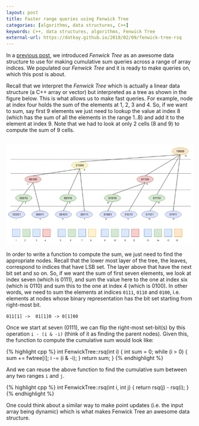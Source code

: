 ```yaml
---
layout: post
title: Faster range queries using Fenwick Tree
categories: [algorithms, data structures, C++]
keywords: C++, data structures, algorithms, Fenwick Tree
external-url: https://dotkay.github.io/2018/02/09/fenwick-tree-rsq
---
```


In a [previous post](https://dotkay.github.io/2018/02/05/fenwick-tree), we introduced *Fenwick Tree* as an awesome data structure to use for making cumulative sum queries across a range of array indices. We populated our *Fenwick Tree* and it is ready to make queries on, which this post is about.

Recall that we interpret the *Fenwick Tree* which is actually a linear data structure (a C++ array or vector) but interpreted as a tree as shown in the figure below. This is what allows us to make fast queries. For example, node at index four holds the sum of the elements at 1, 2, 3 and 4. So, if we want to sum, say first 9 elements we just need to lookup the value at index 8 (which has the sum of all the elements in the range 1..8) and add it to the element at index 9. Note that we had to look at only 2 cells (8 and 9) to compute the sum of 9 cells. 

<br>
<div class="img_container">
<center><img src="https://raw.githubusercontent.com/dotkay/tmp/main/ds_illustrations/FenwickTree_arr.PNG"></center>
</div>

In order to write a function to compute the sum, we just need to find the appropriate nodes. Recall that the lower most layer of the tree, the leaves, correspond to indices that have LSB set. The layer above that have the next bit set and so on. So, if we want the sum of first seven elements, we look at index seven (which is 0111), and sum the value here to the one at index six (which is 0110) and sum this to the one at index 4 (which is 0100). In other words, we need to sum the elements at indices `0111`, `0110` and `0100`, i.e. elements at nodes whose binary representation has the bit set starting from right-most bit.
```
011[1] ->  01[1]0 -> 0[1]00
```

Once we start at seven (0111), we can flip the right-most set-bit(s) by this operation `i - (i & -i)` (think of it as finding the parent nodes). Given this, the function to compute the cumulative sum would look like:

{% highlight cpp %}
int FenwickTree::rsq(int i)
{
  int sum = 0;
  while (i > 0)
  {
    sum += fwtree[i];
    i -= (i & -i);
  }
  return sum;
}
{% endhighlight %}

And we can reuse the above function to find the cumulative sum between any two ranges `i` and `j`.

{% highlight cpp %}
int FenwickTree::rsq(int i, int j)
{
  return rsq(j) - rsq(i);
}
{% endhighlight %}

One could think about a similar way to make point updates (i.e. the input array being dynamic) which is what makes Fenwick Tree an awesome data structure.